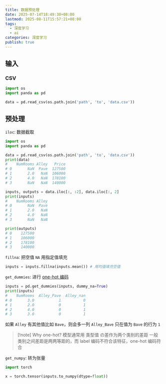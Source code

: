 ```yaml
---
title: 数据预处理
date: 2025-07-14T18:49:30+08:00
lastmod: 2025-08-11T15:57:21+08:00
tags:
  - 深度学习
  - ai
categories: 深度学习
publish: true
---
```


## 输入

### CSV

```python
import os
import panda as pd

data = pd.read_csv(os.path.join('path', 'to', 'data.csv'))
```

## 预处理

`iloc`: 数据截取
```python
import os
import panda as pd

data = pd.read_csv(os.path.join('path', 'to', 'data.csv'))
print(data)
#    NumRooms Alley   Price
# 0       NaN  Pave  127500
# 1       2.0   NaN  106000
# 2       4.0   NaN  178100
# 3       NaN   NaN  140000

inputs, outputs = data.iloc[:, :2], data.iloc[:, 2]
print(inputs)
#    NumRooms Alley
# 0       NaN  Pave
# 1       2.0   NaN
# 2       4.0   NaN
# 3       NaN   NaN

print(outputs)
# 0    127500
# 1    106000
# 2    178100
# 3    140000
```

`fillna`: 把空值 `NA` 用指定值填充
```python
inputs = inputs.fillna(inputs.mean()) # 用均值填充空值
```

`get_dummies`: 进行 [one-hot 编码](../%E7%A5%9E%E7%BB%8F%E7%BD%91%E7%BB%9C/one-hot%20%E7%BC%96%E7%A0%81.md)
```python
inputs = pd.get_dummies(inputs, dummy_na=True)
print(inputs)
#    NumRooms  Alley_Pave  Alley_nan
# 0       3.0           1          0
# 1       2.0           0          1
# 2       4.0           0          1
# 3       3.0           0          1
```
如果 `Alley` 有其他值比如 `Bave`，则会多一列 `Alley_Bave` 只在值为 `Bave` 的行为 `1`

>[!note] Why one-hot?
>模型通常用 类型值 の差作为两个类别的差距
>一般类别之间差距是两两等距的，而 label 编码不符合该特征，one-hot 编码符合

`get_numpy`: 转为张量
```python
import torch

x = torch.tensor(inputs.to_numpy(dtype=float))
```

	